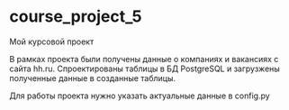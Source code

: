 # course_project_5
Мой курсовой проект

В рамках проекта были получены данные о компаниях и вакансиях с сайта hh.ru.
Спроектированы таблицы в БД PostgreSQL и загрузжены полученные данные в созданные таблицы.

Для работы проекта нужно указать актуальные данные в config.py
